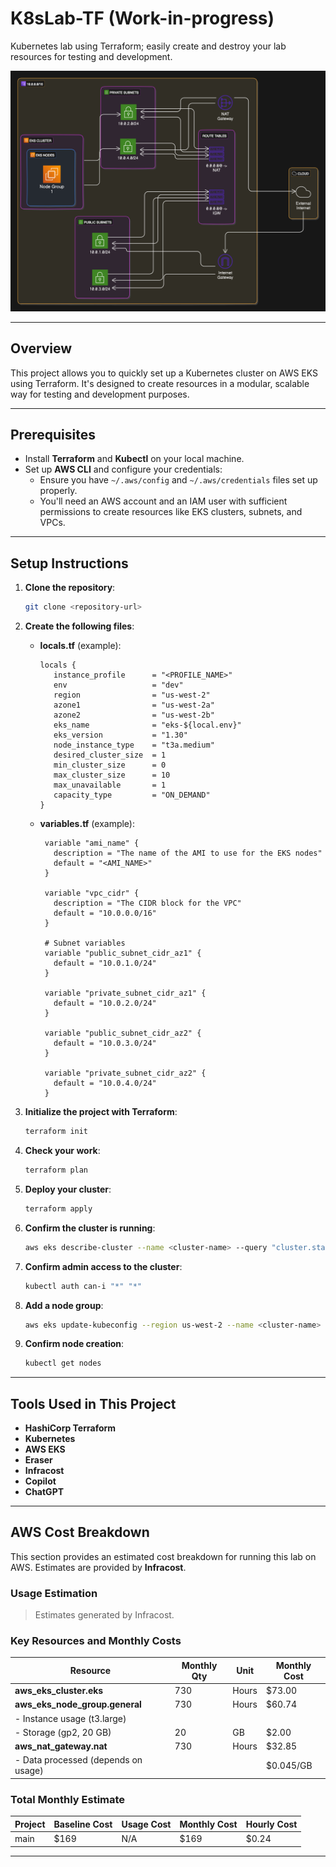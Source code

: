 
# K8sLab-TF (Work-in-progress)

Kubernetes lab using Terraform; easily create and destroy your lab resources for testing and development.

![K8sLab-basic](./docs/K8sLab-basic1.png)

---

## Overview

This project allows you to quickly set up a Kubernetes cluster on AWS EKS using Terraform. It's designed to create resources in a modular, scalable way for testing and development purposes.

---

## Prerequisites

* Install **Terraform** and **Kubectl** on your local machine.
* Set up **AWS CLI** and configure your credentials:
  - Ensure you have `~/.aws/config` and `~/.aws/credentials` files set up properly.
  - You'll need an AWS account and an IAM user with sufficient permissions to create resources like EKS clusters, subnets, and VPCs.

---

## Setup Instructions

1. **Clone the repository**:
   ```bash
   git clone <repository-url>
   ```

2. **Create the following files**:
   
   - **locals.tf** (example):
     ```hcl
     locals {
        instance_profile      = "<PROFILE_NAME>"
        env                   = "dev"
        region                = "us-west-2"
        azone1                = "us-west-2a"
        azone2                = "us-west-2b"
        eks_name              = "eks-${local.env}"
        eks_version           = "1.30"
        node_instance_type    = "t3a.medium"
        desired_cluster_size  = 1
        min_cluster_size      = 0
        max_cluster_size      = 10
        max_unavailable       = 1
        capacity_type         = "ON_DEMAND"
     }
     ```

   - **variables.tf** (example):
     ```hcl
      variable "ami_name" {
        description = "The name of the AMI to use for the EKS nodes"
        default = "<AMI_NAME>"
      }

      variable "vpc_cidr" {
        description = "The CIDR block for the VPC"
        default = "10.0.0.0/16"
      }

      # Subnet variables
      variable "public_subnet_cidr_az1" {
        default = "10.0.1.0/24"
      }

      variable "private_subnet_cidr_az1" {
        default = "10.0.2.0/24"
      }

      variable "public_subnet_cidr_az2" {
        default = "10.0.3.0/24"
      }

      variable "private_subnet_cidr_az2" {
        default = "10.0.4.0/24"
      }
     ```

3. **Initialize the project with Terraform**:
   ```bash
   terraform init
   ```

4. **Check your work**:
   ```bash
   terraform plan
   ```

5. **Deploy your cluster**:
   ```bash
   terraform apply
   ```

6. **Confirm the cluster is running**:
   ```bash
   aws eks describe-cluster --name <cluster-name> --query "cluster.status"
   ```

7. **Confirm admin access to the cluster**:
   ```bash
   kubectl auth can-i "*" "*"
   ```

8. **Add a node group**:
   ```bash
   aws eks update-kubeconfig --region us-west-2 --name <cluster-name>
   ```

9. **Confirm node creation**:
   ```bash
   kubectl get nodes
   ```

---

## Tools Used in This Project

* **HashiCorp Terraform**
* **Kubernetes**
* **AWS EKS**
* **Eraser**
* **Infracost**
* **Copilot**
* **ChatGPT**

---

## AWS Cost Breakdown

This section provides an estimated cost breakdown for running this lab on AWS. Estimates are provided by **Infracost**.

### Usage Estimation

> Estimates generated by Infracost.

### Key Resources and Monthly Costs

| Resource                         | Monthly Qty | Unit   | Monthly Cost |
|-----------------------------------|-------------|--------|--------------|
| **aws_eks_cluster.eks**           | 730         | Hours  | $73.00       |
| **aws_eks_node_group.general**    | 730         | Hours  | $60.74       |
| - Instance usage (t3.large)       |             |        |              |
| - Storage (gp2, 20 GB)            | 20          | GB     | $2.00        |
| **aws_nat_gateway.nat**           | 730         | Hours  | $32.85       |
| - Data processed (depends on usage) |           |        | $0.045/GB    |

### Total Monthly Estimate
| Project | Baseline Cost | Usage Cost | Monthly Cost | Hourly Cost |
|---------|---------------|------------|--------------|-------------|
| main    | $169          | N/A        |       $169   |       $0.24 |
---------------------------------------------------------------------

